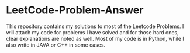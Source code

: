 # LeetCode-Problem-Answer
This repository contains my solutions to most of the Leetcode Problems.
I will attach my code for problems I have solved and for those hard ones, clear explanations are noted as well.
Most of my code is in Python, while I also write in JAVA or C++ in some cases.
